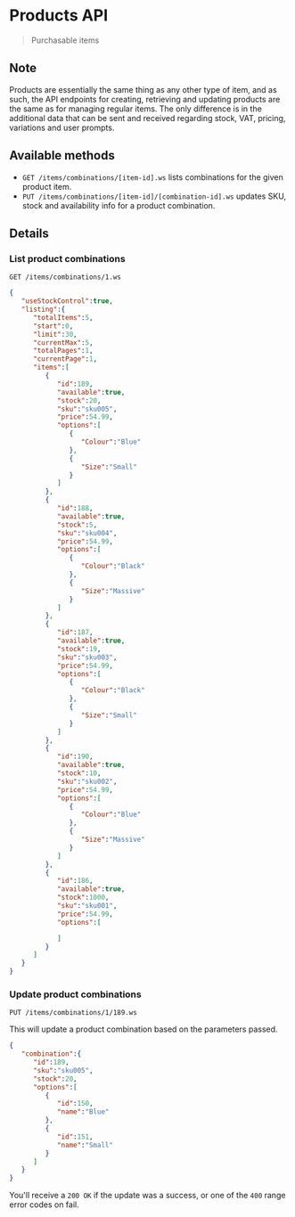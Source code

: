 # Products API

> Purchasable items

## Note

Products are essentially the same thing as any other type of item, and as such, the API endpoints for creating, retrieving and updating products are the same as for managing regular items.
The only difference is in the additional data that can be sent and received regarding stock, VAT, pricing, variations and user prompts.

## Available methods

* `GET /items/combinations/[item-id].ws` lists combinations for the given product item.
* `PUT /items/combinations/[item-id]/[combination-id].ws` updates SKU, stock and availability info for a product combination.

## Details

### List product combinations
```
GET /items/combinations/1.ws
```
```json
{
   "useStockControl":true,
   "listing":{
      "totalItems":5,
      "start":0,
      "limit":30,
      "currentMax":5,
      "totalPages":1,
      "currentPage":1,
      "items":[
         {
            "id":189,
            "available":true,
            "stock":20,
            "sku":"sku005",
            "price":54.99,
            "options":[
               {
                  "Colour":"Blue"
               },
               {
                  "Size":"Small"
               }
            ]
         },
         {
            "id":188,
            "available":true,
            "stock":5,
            "sku":"sku004",
            "price":54.99,
            "options":[
               {
                  "Colour":"Black"
               },
               {
                  "Size":"Massive"
               }
            ]
         },
         {
            "id":187,
            "available":true,
            "stock":19,
            "sku":"sku003",
            "price":54.99,
            "options":[
               {
                  "Colour":"Black"
               },
               {
                  "Size":"Small"
               }
            ]
         },
         {
            "id":190,
            "available":true,
            "stock":10,
            "sku":"sku002",
            "price":54.99,
            "options":[
               {
                  "Colour":"Blue"
               },
               {
                  "Size":"Massive"
               }
            ]
         },
         {
            "id":186,
            "available":true,
            "stock":1000,
            "sku":"sku001",
            "price":54.99,
            "options":[

            ]
         }
      ]
   }
}
```

### Update product combinations
```
PUT /items/combinations/1/189.ws
```
This will update a product combination based on the parameters passed.
```json
{
   "combination":{
      "id":189,
      "sku":"sku005",
      "stock":20,
      "options":[
         {
            "id":150,
            "name":"Blue"
         },
         {
            "id":151,
            "name":"Small"
         }
      ]
   }
}
```
You'll receive a `200 OK` if the update was a success, or one of the `400` range error codes on fail.

